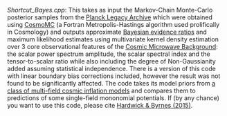 _Shortcut_Bayes.cpp_: This takes as input the Markov-Chain Monte-Carlo posterior samples from the [Planck Legacy Archive](http://pla.esac.esa.int/pla/) which were obtained using [CosmoMC](https://cosmologist.info/cosmomc/) (a Fortran Metropolis-Hastings algorithm used prolifically in Cosmology) and outputs approximate [Bayesian evidence ratios](https://en.wikipedia.org/wiki/Bayes_factor) and maximum likelihood estimates using multivariate kernel density estimation over 3 core observational features of the [Cosmic Microwave Background](https://en.wikipedia.org/wiki/Cosmic_microwave_background): the scalar power spectrum amplitude, the scalar spectral index and the tensor-to-scalar ratio while also including the degree of Non-Gaussianity added assuming statistical independence. There is a version of this code with linear boundary bias corrections included, however the result was not found to be significantly affected. The code takes its model priors from [a class of multi-field cosmic inflation models](https://en.wikipedia.org/wiki/Curvaton) and compares them to predictions of some single-field mononomial potentials. If (by any chance) you want to use this code, please cite [Hardwick & Byrnes (2015)](https://iopscience.iop.org/article/10.1088/1475-7516/2015/08/010).  
